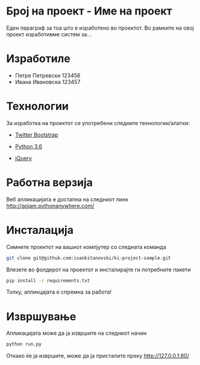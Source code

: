 # Број на проект - Име на проект
 Еден параграф за тоа што е изработено во проектот. Во рамките на овој проект изработивме систем за...

# Изработиле
- Петре Петревски 123456
- Ивана Ивановска 123457

# Технологии
За изработка на проектот се употребени следните технологии/алатки:
* [Twitter Bootstrap](<http://twitter.github.com/bootstrap/>) 
- [Python 3.6](https://www.python.org/downloads/release/python-368/)
* [jQuery](<http://jquery.com>)

# Работна верзија
Веб апликацијата е достапна на следниот линк http://gojam.pythonanywhere.com/

# Инсталација
Симнете проектот на вашиот компјутер со следната команда
```sh
git clone git@github.com:ivankitanovski/ki-project-sample.git
```
Влезете во фолдерот на проектот и инсталирајте ги потребните пакети
```sh
pip install -r requirements.txt
```
Толку, апликцајата е спремна за работа!

# Извршување
Апликацијата може да ја извршите на следниот начин
```sh
python run.py
```
Откако ќе ја извршите, може да ја пристапите преку http://127.0.0.1:80/

